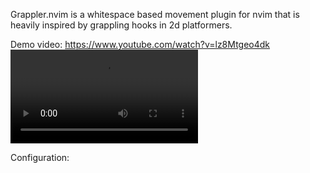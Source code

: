 Grappler.nvim is a whitespace based movement plugin for nvim that is heavily inspired by grappling hooks in 2d platformers.

Demo video:
https://www.youtube.com/watch?v=lz8Mtgeo4dk
![Demo GIF](https://kaelan.xyz/images/grappler.mp4)

Configuration:
